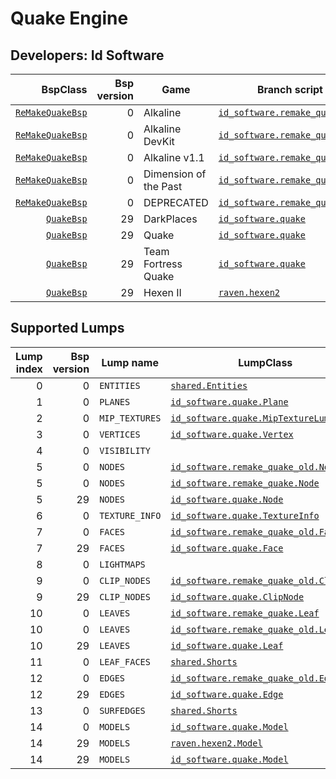# Quake Engine
## Developers: Id Software

| BspClass | Bsp version | Game | Branch script | Supported lumps | Unused lumps | Coverage |
| -------: | ----------: | ---- | ------------- | --------------: | -----------: | :------- |
| [`ReMakeQuakeBsp`](https://github.com/snake-biscuits/bsp_tool/blob/master/bsp_tool/id_software.py#L54) | 0 | Alkaline | [`id_software.remake_quake`](https://github.com/snake-biscuits/bsp_tool/blob/master/bsp_tool/branches/id_software/remake_quake.py) | 13 / 15 | 0 | 86.00% |
| [`ReMakeQuakeBsp`](https://github.com/snake-biscuits/bsp_tool/blob/master/bsp_tool/id_software.py#L54) | 0 | Alkaline DevKit | [`id_software.remake_quake`](https://github.com/snake-biscuits/bsp_tool/blob/master/bsp_tool/branches/id_software/remake_quake.py) | 13 / 15 | 0 | 86.00% |
| [`ReMakeQuakeBsp`](https://github.com/snake-biscuits/bsp_tool/blob/master/bsp_tool/id_software.py#L54) | 0 | Alkaline v1.1 | [`id_software.remake_quake`](https://github.com/snake-biscuits/bsp_tool/blob/master/bsp_tool/branches/id_software/remake_quake.py) | 13 / 15 | 0 | 86.00% |
| [`ReMakeQuakeBsp`](https://github.com/snake-biscuits/bsp_tool/blob/master/bsp_tool/id_software.py#L54) | 0 | Dimension of the Past | [`id_software.remake_quake`](https://github.com/snake-biscuits/bsp_tool/blob/master/bsp_tool/branches/id_software/remake_quake.py) | 13 / 15 | 0 | 86.00% |
| [`ReMakeQuakeBsp`](https://github.com/snake-biscuits/bsp_tool/blob/master/bsp_tool/id_software.py#L54) | 0 | DEPRECATED | [`id_software.remake_quake_old`](https://github.com/snake-biscuits/bsp_tool/blob/master/bsp_tool/branches/id_software/remake_quake_old.py) | 13 / 15 | 0 | 86.00% |
| [`QuakeBsp`](https://github.com/snake-biscuits/bsp_tool/blob/master/bsp_tool/id_software.py#L8) | 29 | DarkPlaces | [`id_software.quake`](https://github.com/snake-biscuits/bsp_tool/blob/master/bsp_tool/branches/id_software/quake.py) | 13 / 15 | 0 | 86.00% |
| [`QuakeBsp`](https://github.com/snake-biscuits/bsp_tool/blob/master/bsp_tool/id_software.py#L8) | 29 | Quake | [`id_software.quake`](https://github.com/snake-biscuits/bsp_tool/blob/master/bsp_tool/branches/id_software/quake.py) | 13 / 15 | 0 | 86.00% |
| [`QuakeBsp`](https://github.com/snake-biscuits/bsp_tool/blob/master/bsp_tool/id_software.py#L8) | 29 | Team Fortress Quake | [`id_software.quake`](https://github.com/snake-biscuits/bsp_tool/blob/master/bsp_tool/branches/id_software/quake.py) | 13 / 15 | 0 | 86.00% |
| [`QuakeBsp`](https://github.com/snake-biscuits/bsp_tool/blob/master/bsp_tool/id_software.py#L8) | 29 | Hexen II | [`raven.hexen2`](https://github.com/snake-biscuits/bsp_tool/blob/master/bsp_tool/branches/raven/hexen2.py) | 13 / 15 | 0 | 86.00% |


## Supported Lumps
| Lump index | Bsp version | Lump name | LumpClass | Coverage |
| ---------: | ----------: | --------- | --------- | :------- |
| 0 | 0 | `ENTITIES` | [`shared.Entities`](https://github.com/snake-biscuits/bsp_tool/blob/master/bsp_tool/branches/shared.py#L46) | 100% |
| 1 | 0 | `PLANES` | [`id_software.quake.Plane`](https://github.com/snake-biscuits/bsp_tool/blob/master/bsp_tool/branches/id_software/quake.py#L226) | 100% |
| 2 | 0 | `MIP_TEXTURES` | [`id_software.quake.MipTextureLump`](https://github.com/snake-biscuits/bsp_tool/blob/master/bsp_tool/branches/id_software/quake.py#L258) | 90% |
| 3 | 0 | `VERTICES` | [`id_software.quake.Vertex`](https://github.com/snake-biscuits/bsp_tool/blob/master/bsp_tool/branches/id_software/quake.py#L248) | 100% |
| 4 | 0 | `VISIBILITY` |  | 0% |
| 5 | 0 | `NODES` | [`id_software.remake_quake_old.Node`](https://github.com/snake-biscuits/bsp_tool/blob/master/bsp_tool/branches/id_software/remake_quake_old.py#L58) | 100% |
| 5 | 0 | `NODES` | [`id_software.remake_quake.Node`](https://github.com/snake-biscuits/bsp_tool/blob/master/bsp_tool/branches/id_software/remake_quake.py#L49) | 100% |
| 5 | 29 | `NODES` | [`id_software.quake.Node`](https://github.com/snake-biscuits/bsp_tool/blob/master/bsp_tool/branches/id_software/quake.py#L210) | 100% |
| 6 | 0 | `TEXTURE_INFO` | [`id_software.quake.TextureInfo`](https://github.com/snake-biscuits/bsp_tool/blob/master/bsp_tool/branches/id_software/quake.py#L236) | 100% |
| 7 | 0 | `FACES` | [`id_software.remake_quake_old.Face`](https://github.com/snake-biscuits/bsp_tool/blob/master/bsp_tool/branches/id_software/remake_quake_old.py#L47) | 100% |
| 7 | 29 | `FACES` | [`id_software.quake.Face`](https://github.com/snake-biscuits/bsp_tool/blob/master/bsp_tool/branches/id_software/quake.py#L155) | 100% |
| 8 | 0 | `LIGHTMAPS` |  | 0% |
| 9 | 0 | `CLIP_NODES` | [`id_software.remake_quake_old.ClipNode`](https://github.com/snake-biscuits/bsp_tool/blob/master/bsp_tool/branches/id_software/remake_quake_old.py#L39) | 100% |
| 9 | 29 | `CLIP_NODES` | [`id_software.quake.ClipNode`](https://github.com/snake-biscuits/bsp_tool/blob/master/bsp_tool/branches/id_software/quake.py#L130) | 100% |
| 10 | 0 | `LEAVES` | [`id_software.remake_quake.Leaf`](https://github.com/snake-biscuits/bsp_tool/blob/master/bsp_tool/branches/id_software/remake_quake.py#L42) | 100% |
| 10 | 0 | `LEAVES` | [`id_software.remake_quake_old.Leaf`](https://github.com/snake-biscuits/bsp_tool/blob/master/bsp_tool/branches/id_software/remake_quake_old.py#L51) | 100% |
| 10 | 29 | `LEAVES` | [`id_software.quake.Leaf`](https://github.com/snake-biscuits/bsp_tool/blob/master/bsp_tool/branches/id_software/quake.py#L173) | 100% |
| 11 | 0 | `LEAF_FACES` | [`shared.Shorts`](https://github.com/snake-biscuits/bsp_tool/blob/master/bsp_tool/branches/shared.py#L25) | 100% |
| 12 | 0 | `EDGES` | [`id_software.remake_quake_old.Edge`](https://github.com/snake-biscuits/bsp_tool/blob/master/bsp_tool/branches/id_software/remake_quake_old.py#L43) | 100% |
| 12 | 29 | `EDGES` | [`id_software.quake.Edge`](https://github.com/snake-biscuits/bsp_tool/blob/master/bsp_tool/branches/id_software/quake.py#L144) | 100% |
| 13 | 0 | `SURFEDGES` | [`shared.Shorts`](https://github.com/snake-biscuits/bsp_tool/blob/master/bsp_tool/branches/shared.py#L25) | 100% |
| 14 | 0 | `MODELS` | [`id_software.quake.Model`](https://github.com/snake-biscuits/bsp_tool/blob/master/bsp_tool/branches/id_software/quake.py#L190) | 100% |
| 14 | 29 | `MODELS` | [`raven.hexen2.Model`](https://github.com/snake-biscuits/bsp_tool/blob/master/bsp_tool/branches/raven/hexen2.py#L67) | 100% |
| 14 | 29 | `MODELS` | [`id_software.quake.Model`](https://github.com/snake-biscuits/bsp_tool/blob/master/bsp_tool/branches/id_software/quake.py#L190) | 100% |


